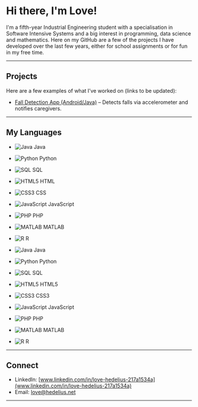 # Hi there, I'm Love!

I'm a fifth-year Industrial Engineering student with a specialisation in Software Intensive Systems and a big interest in programming, data science and mathematics.
Here on my GitHub are a few of the projects I have developed over the last few years, either for school assignments or for fun in my free time. 

---

## Projects
Here are a few examples of what I’ve worked on (links to be updated): 
- [Fall Detection App (Android/Java)](https://github.com/your-username/fall-detector) – Detects falls via accelerometer and notifies caregivers.  

---

## My Languages
- ![Java](https://img.shields.io/badge/Java-ED8B00?style=flat&logo=openjdk&logoColor=white) Java
- ![Python](https://img.shields.io/badge/Python-3776AB?style=flat&logo=python&logoColor=white) Python
- ![SQL](https://img.shields.io/badge/SQL-336791?style=flat&logo=postgresql&logoColor=white) SQL
- ![HTML5](https://img.shields.io/badge/HTML5-E34F26?style=flat&logo=html5&logoColor=white) HTML
- ![CSS3](https://img.shields.io/badge/CSS3-1572B6?style=flat&logo=css3&logoColor=white) CSS
- ![JavaScript](https://img.shields.io/badge/JavaScript-F7DF1E?style=flat&logo=javascript&logoColor=black) JavaScript
- ![PHP](https://img.shields.io/badge/PHP-777BB4?style=flat&logo=php&logoColor=white) PHP
- ![MATLAB](https://img.shields.io/badge/MATLAB-0076A8?style=flat&logo=Mathworks&logoColor=white) MATLAB
- ![R](https://img.shields.io/badge/R-276DC3?style=flat&logo=r&logoColor=white) R

- ![Java](https://img.shields.io/badge/%20-?style=flat&logo=openjdk&logoColor=white) Java
- ![Python](https://img.shields.io/badge/%20-?style=flat&logo=python&logoColor=3776AB) Python
- ![SQL](https://img.shields.io/badge/%20-?style=flat&logo=postgresql&logoColor=white) SQL
- ![HTML5](https://img.shields.io/badge/%20-?style=flat&logo=html5&logoColor=E34F26) HTML5
- ![CSS3](https://img.shields.io/badge/%20-?style=flat&logo=css3&logoColor=1572B6) CSS3
- ![JavaScript](https://img.shields.io/badge/%20-?style=flat&logo=javascript&logoColor=F7DF1E) JavaScript
- ![PHP](https://img.shields.io/badge/%20-?style=flat&logo=php&logoColor=777BB4) PHP
- ![MATLAB](https://img.shields.io/badge/%20-?style=flat&logo=matlab&logoColor=0076A8) MATLAB
- ![R](https://img.shields.io/badge/%20-?style=flat&logo=r&logoColor=276DC3) R


---

## Connect
- LinkedIn: [www.linkedin.com/in/love-hedelius-217a1534a](www.linkedin.com/in/love-hedelius-217a1534a)  
- Email: [love@hedelius.net](mailto:love@hedelius.net)

---

